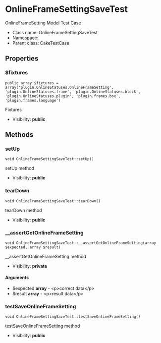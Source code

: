 OnlineFrameSettingSaveTest
===============

OnlineFrameSetting Model Test Case




* Class name: OnlineFrameSettingSaveTest
* Namespace: 
* Parent class: CakeTestCase





Properties
----------


### $fixtures

    public array $fixtures = array('plugin.OnlineStatuses.OnlineFrameSetting', 'plugin.OnlineStatuses.frame', 'plugin.OnlineStatuses.block', 'plugin.OnlineStatuses.plugin', 'plugin.frames.box', 'plugin.frames.language')

Fixtures



* Visibility: **public**


Methods
-------


### setUp

    void OnlineFrameSettingSaveTest::setUp()

setUp method



* Visibility: **public**




### tearDown

    void OnlineFrameSettingSaveTest::tearDown()

tearDown method



* Visibility: **public**




### __assertGetOnlineFrameSetting

    void OnlineFrameSettingSaveTest::__assertGetOnlineFrameSetting(array $expected, array $result)

__assertGetOnlineFrameSetting method



* Visibility: **private**


#### Arguments
* $expected **array** - &lt;p&gt;correct data&lt;/p&gt;
* $result **array** - &lt;p&gt;result data&lt;/p&gt;



### testSaveOnlineFrameSetting

    void OnlineFrameSettingSaveTest::testSaveOnlineFrameSetting()

testSaveOnlineFrameSetting method



* Visibility: **public**



